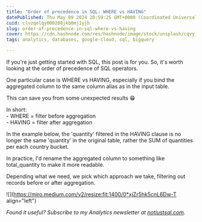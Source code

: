 ```yaml
---
title: "Order of precedence in SQL: WHERE vs HAVING"
datePublished: Thu May 09 2024 20:59:25 GMT+0000 (Coordinated Universal Time)
cuid: clvzqelqy000208jkb0mj1yjh
slug: order-of-precedence-in-sql-where-vs-having
cover: https://cdn.hashnode.com/res/hashnode/image/stock/unsplash/cqvy_cag4gI/upload/7dce33787af01a107fddc6f9c612ad67.jpeg
tags: analytics, databases, google-cloud, sql, bigquery

---
```


If you're just getting started with SQL, this post is for you. So, it's worth looking at the order of precedence of SQL operators.

One particular case is WHERE vs HAVING, especially if you bind the aggregated column to the same column alias as in the input table.

This can save you from some unexpected results 😁

In short:  
\- WHERE = filter before aggregation  
\- HAVING = filter after aggregation

In the example below, the 'quantity' filtered in the HAVING clause is no longer the same 'quantity' in the original table, rather the SUM of quantities per each country bucket.

In practice, I'd rename the aggregated column to something like total\_quantity to make it more readable.

Depending what we need, we pick which approach we take, filtering out records before or after aggregation.

![](https://miro.medium.com/v2/resize:fit:1400/0*xjZr5hk5cnL6Dw-T align="left")

*Found it useful? Subscribe to my Analytics newsletter at* [*notjustsql.com*](http://notjustsql.com)*.*